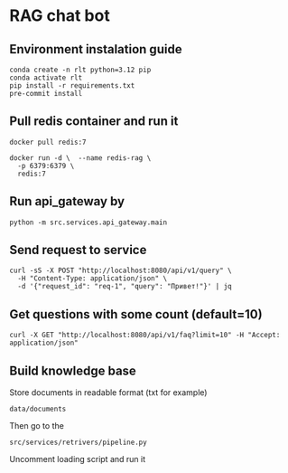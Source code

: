# RAG chat bot
## Environment instalation guide
```
conda create -n rlt python=3.12 pip
conda activate rlt
pip install -r requirements.txt
pre-commit install
```

## Pull redis container and run it
```
docker pull redis:7

docker run -d \  --name redis-rag \
  -p 6379:6379 \
  redis:7
```

## Run api_gateway by
```
python -m src.services.api_gateway.main
```

## Send request to service
```
curl -sS -X POST "http://localhost:8080/api/v1/query" \
  -H "Content-Type: application/json" \
  -d '{"request_id": "req-1", "query": "Привет!"}' | jq
```

## Get questions with some count (default=10)
```
curl -X GET "http://localhost:8080/api/v1/faq?limit=10" -H "Accept: application/json"
```

## Build knowledge base
Store documents in readable format (txt for example)

```
data/documents
```

Then go to the
```
src/services/retrivers/pipeline.py
```
Uncomment loading script and run it
